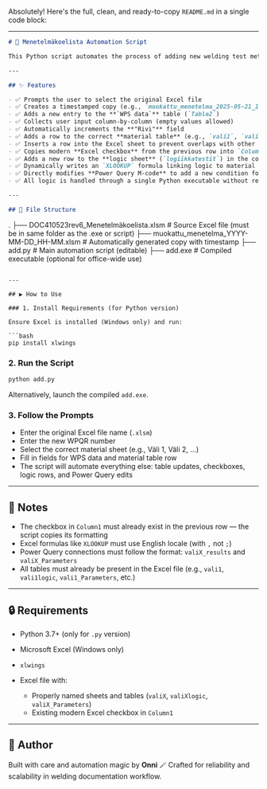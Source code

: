 Absolutely! Here's the full, clean, and ready-to-copy `README.md` in a single code block:

---

```markdown
# 🧪 Menetelmäkoelista Automation Script

This Python script automates the process of adding new welding test methods to a structured Excel workbook (`.xlsm`). It ensures data consistency across linked sheets, automatically handles checkboxes, inserts logic validation rows, and updates Power Query M-code accordingly.

---

## ✨ Features

- ✅ Prompts the user to select the original Excel file
- ✅ Creates a timestamped copy (e.g., `muokattu_menetelma_2025-05-21_14-30.xlsm`)
- ✅ Adds a new entry to the **`WPS data`** table (`Table2`)
- ✅ Collects user input column-by-column (empty values allowed)
- ✅ Automatically increments the **"Rivi"** field
- ✅ Adds a row to the correct **material table** (e.g., `vali1`, `vali2`, ...) in the selected worksheet
- ✅ Inserts a row into the Excel sheet to prevent overlaps with other tables
- ✅ Copies modern **Excel checkbox** from the previous row into `Column1`
- ✅ Adds a new row to the **logic sheet** (`logiikkatestit`) in the correct table (`vali1logic`, `vali2logic`, ...)
- ✅ Dynamically writes an `XLOOKUP` formula linking logic to material data
- ✅ Directly modifies **Power Query M-code** to add a new condition for the newly added WPQR
- ✅ All logic is handled through a single Python executable without requiring Excel macros

---

## 📁 File Structure

```

.
├── DOC410523rev6\_Menetelmäkoelista.xlsm     # Source Excel file (must be in same folder as the .exe or script)
├── muokattu\_menetelma\_YYYY-MM-DD\_HH-MM.xlsm # Automatically generated copy with timestamp
├── add.py                                   # Main automation script (editable)
├── add.exe                                  # Compiled executable (optional for office-wide use)

````

---

## ▶️ How to Use

### 1. Install Requirements (for Python version)

Ensure Excel is installed (Windows only) and run:

```bash
pip install xlwings
````

### 2. Run the Script

```bash
python add.py
```

Alternatively, launch the compiled `add.exe`.

### 3. Follow the Prompts

* Enter the original Excel file name (`.xlsm`)
* Enter the new WPQR number
* Select the correct material sheet (e.g., Väli 1, Väli 2, ...)
* Fill in fields for WPS data and material table row
* The script will automate everything else: table updates, checkboxes, logic rows, and Power Query edits

---

## 📝 Notes

* The checkbox in `Column1` must already exist in the previous row — the script copies its formatting
* Excel formulas like `XLOOKUP` must use English locale (with `,` not `;`)
* Power Query connections must follow the format: `valiX_results` and `valiX_Parameters`
* All tables must already be present in the Excel file (e.g., `vali1`, `vali1logic`, `vali1_Parameters`, etc.)

---

## 🔒 Requirements

* Python 3.7+ (only for `.py` version)
* Microsoft Excel (Windows only)
* `xlwings`
* Excel file with:

  * Properly named sheets and tables (`valiX`, `valiXlogic`, `valiX_Parameters`)
  * Existing modern Excel checkbox in `Column1`

---

## 🧙 Author

Built with care and automation magic by **Onni** 🪄
Crafted for reliability and scalability in welding documentation workflow.
